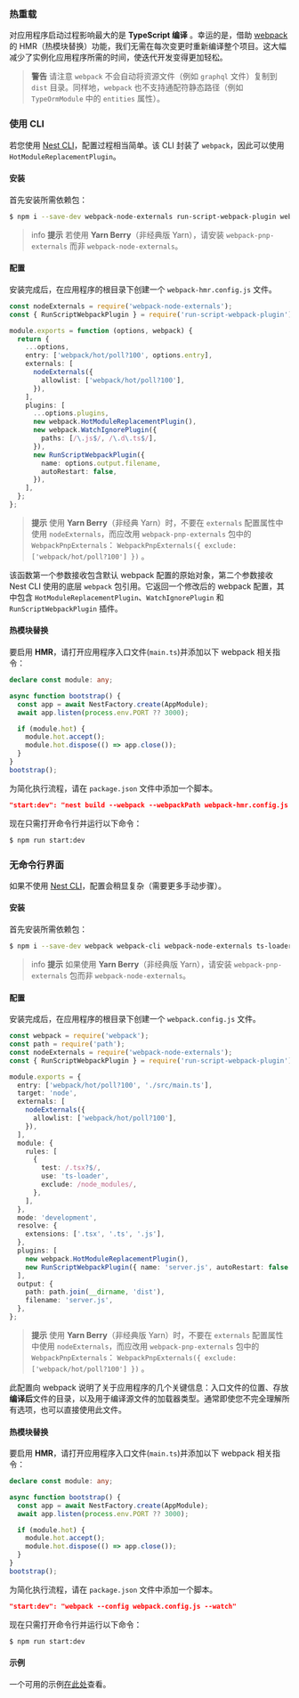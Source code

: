 ### 热重载

对应用程序启动过程影响最大的是 **TypeScript 编译** 。幸运的是，借助 [webpack](https://github.com/webpack/webpack) 的 HMR（热模块替换）功能，我们无需在每次变更时重新编译整个项目。这大幅减少了实例化应用程序所需的时间，使迭代开发变得更加轻松。

> **警告** 请注意 `webpack` 不会自动将资源文件（例如 `graphql` 文件）复制到 `dist` 目录。同样地，`webpack` 也不支持通配符静态路径（例如 `TypeOrmModule` 中的 `entities` 属性）。

### 使用 CLI

若您使用 [Nest CLI](https://docs.nestjs.com/cli/overview)，配置过程相当简单。该 CLI 封装了 `webpack`，因此可以使用 `HotModuleReplacementPlugin`。

#### 安装

首先安装所需依赖包：

```bash
$ npm i --save-dev webpack-node-externals run-script-webpack-plugin webpack
```

> info **提示** 若使用 **Yarn Berry**（非经典版 Yarn），请安装 `webpack-pnp-externals` 而非 `webpack-node-externals`。

#### 配置

安装完成后，在应用程序的根目录下创建一个 `webpack-hmr.config.js` 文件。

```typescript
const nodeExternals = require('webpack-node-externals');
const { RunScriptWebpackPlugin } = require('run-script-webpack-plugin');

module.exports = function (options, webpack) {
  return {
    ...options,
    entry: ['webpack/hot/poll?100', options.entry],
    externals: [
      nodeExternals({
        allowlist: ['webpack/hot/poll?100'],
      }),
    ],
    plugins: [
      ...options.plugins,
      new webpack.HotModuleReplacementPlugin(),
      new webpack.WatchIgnorePlugin({
        paths: [/\.js$/, /\.d\.ts$/],
      }),
      new RunScriptWebpackPlugin({
        name: options.output.filename,
        autoRestart: false,
      }),
    ],
  };
};
```

> **提示** 使用 **Yarn Berry**（非经典 Yarn）时，不要在 `externals` 配置属性中使用 `nodeExternals`，而应改用 `webpack-pnp-externals` 包中的 `WebpackPnpExternals`： `WebpackPnpExternals({ exclude: ['webpack/hot/poll?100'] })` 。

该函数第一个参数接收包含默认 webpack 配置的原始对象，第二个参数接收 Nest CLI 使用的底层 `webpack` 包引用。它返回一个修改后的 webpack 配置，其中包含 `HotModuleReplacementPlugin`、`WatchIgnorePlugin` 和 `RunScriptWebpackPlugin` 插件。

#### 热模块替换

要启用 **HMR**，请打开应用程序入口文件(`main.ts`)并添加以下 webpack 相关指令：

```typescript
declare const module: any;

async function bootstrap() {
  const app = await NestFactory.create(AppModule);
  await app.listen(process.env.PORT ?? 3000);

  if (module.hot) {
    module.hot.accept();
    module.hot.dispose(() => app.close());
  }
}
bootstrap();
```

为简化执行流程，请在 `package.json` 文件中添加一个脚本。

```json
"start:dev": "nest build --webpack --webpackPath webpack-hmr.config.js --watch"
```

现在只需打开命令行并运行以下命令：

```bash
$ npm run start:dev
```

### 无命令行界面

如果不使用 [Nest CLI](https://docs.nestjs.com/cli/overview)，配置会稍显复杂（需要更多手动步骤）。

#### 安装

首先安装所需依赖包：

```bash
$ npm i --save-dev webpack webpack-cli webpack-node-externals ts-loader run-script-webpack-plugin
```

> info **提示** 如果使用 **Yarn Berry**（非经典版 Yarn），请安装 `webpack-pnp-externals` 包而非 `webpack-node-externals`。

#### 配置

安装完成后，在应用程序的根目录下创建一个 `webpack.config.js` 文件。

```typescript
const webpack = require('webpack');
const path = require('path');
const nodeExternals = require('webpack-node-externals');
const { RunScriptWebpackPlugin } = require('run-script-webpack-plugin');

module.exports = {
  entry: ['webpack/hot/poll?100', './src/main.ts'],
  target: 'node',
  externals: [
    nodeExternals({
      allowlist: ['webpack/hot/poll?100'],
    }),
  ],
  module: {
    rules: [
      {
        test: /.tsx?$/,
        use: 'ts-loader',
        exclude: /node_modules/,
      },
    ],
  },
  mode: 'development',
  resolve: {
    extensions: ['.tsx', '.ts', '.js'],
  },
  plugins: [
    new webpack.HotModuleReplacementPlugin(),
    new RunScriptWebpackPlugin({ name: 'server.js', autoRestart: false }),
  ],
  output: {
    path: path.join(__dirname, 'dist'),
    filename: 'server.js',
  },
};
```

> **提示** 使用 **Yarn Berry**（非经典版 Yarn）时，不要在 `externals` 配置属性中使用 `nodeExternals`，而应改用 `webpack-pnp-externals` 包中的 `WebpackPnpExternals`： `WebpackPnpExternals({ exclude: ['webpack/hot/poll?100'] })` 。

此配置向 webpack 说明了关于应用程序的几个关键信息：入口文件的位置、存放**编译后**文件的目录，以及用于编译源文件的加载器类型。通常即使您不完全理解所有选项，也可以直接使用此文件。

#### 热模块替换

要启用 **HMR**，请打开应用程序入口文件(`main.ts`)并添加以下 webpack 相关指令：

```typescript
declare const module: any;

async function bootstrap() {
  const app = await NestFactory.create(AppModule);
  await app.listen(process.env.PORT ?? 3000);

  if (module.hot) {
    module.hot.accept();
    module.hot.dispose(() => app.close());
  }
}
bootstrap();
```

为简化执行流程，请在 `package.json` 文件中添加一个脚本。

```json
"start:dev": "webpack --config webpack.config.js --watch"
```

现在只需打开命令行并运行以下命令：

```bash
$ npm run start:dev
```

#### 示例

一个可用的示例[在此处](https://github.com/nestjs/nest/tree/master/sample/08-webpack)查看。
